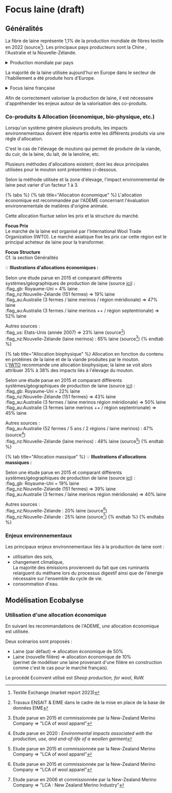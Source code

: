 # Focus laine (draft)

## Généralités

La fibre de laine représente 1,1% de la production mondiale de fibres textile en 2022 (source[^1]). Les principaux pays producteurs sont la Chine , l'Australie et la Nouvelle-Zélande.

<details>

<summary>Production mondiale par pays</summary>

![](<../../../.gitbook/assets/image (1).png>)

</details>

La majorité de la laine utilisée aujourd'hui en Europe dans le secteur de l'habillement a été produite hors d'Europe.&#x20;

<details>

<summary>Focus laine française </summary>

La production française de moutons est majoritairement destinée à la production de viande et de lait. Ainsi, la production de laine n'est pas valorisée (1 kg de laine se vend quelques dizaines de centimes ne couvrant pas les frais de tonte autour de 1,5€ par mouton).&#x20;

Cet état de fait fait notamment suite à la désindustrialisation du secteur depuis les années 80 (à l'époque une filière existait dans le Tarn et le Nord principalement).  Les éleveurs se sont alors progressivement tournés depuis vers des races produisant principalement de la viande ou du lait.&#x20;

Cependant, différentes initiatives récentes participent à remonter une filière lainière destinée aux textiles d'habillement (cf. par exemple [LainesPaysannes](https://laines-paysannes.fr/) et [Collectif Tricolore](https://www.collectiftricolor.org/)).&#x20;

</details>

Afin de correctement valoriser la production de laine, il est nécessaire d'appréhender les enjeux autour de la valorisation des co-produits.

### Co-produits & Allocation (économique, bio-physique, etc.)

Lorsqu'un système génère plusieurs produits, les impacts environnementaux doivent être répartis entre les différents produits via une règle d'allocation.&#x20;

C'est le cas de l'élevage de moutons qui permet de produire de la viande, du cuir, de la laine, du lait, de la lanoline, etc.&#x20;

Plusieurs méthodes d'allocations existent; dont les deux principales utilisées pour le mouton sont présentées ci-dessous.&#x20;

Selon la méthode utilisée et la zone d'élevage, l'impact environnemental de laine peut varier d'un facteur 1 à 3.

{% tabs %}
{% tab title="Allocation économique" %}
L'allocation économique est recommandée par l'ADEME concernant l'évaluation environnementale de matières d'origine animale.

Cette allocation fluctue selon les prix et la structure du marché.&#x20;

**Focus Prix** \
Le marché de la laine est organisé par l'International Wool Trade Organization (IWTO). Le marché asiatique fixe les prix car cette région est le principal acheteur de laine pour la transformer.&#x20;

**Focus Structure**\
Cf. la section Généralités

:bulb: **Illustrations d'allocations économiques :**&#x20;

Selon une étude parue en 2015 et comparant différents systèmes/géographiques de production de laine (source [ici](https://link.springer.com/article/10.1007/s11367-015-0849-z)) : \
:flag\_gb: Royaume-Uni = 4% laine\
:flag\_nz:Nouvelle-Zélande (151 fermes) => 19% laine\
:flag\_au:Australie (3 fermes / laine merinos / région méridionale) => 47% laine\
:flag\_au:Australie (3 fermes / laine merinos ++ / région septentrionale) => 52% laine

Autres sources : \
:flag\_us: Etats-Unis (année 2007) => 23% laine (source[^2]) \
:flag\_nz:Nouvelle-Zélande (laine merinos) : 65% laine (source[^3])
{% endtab %}

{% tab title="Allocation biophysique" %}
Allocation en fonction du contenu en protéines de la laine et de la viande produites par le mouton.\
L'[IWTO](https://iwto.org/) recommande une allocation biophysique; la laine se voit alors attribuer 35% à 38% des impacts liés à l'élevage du mouton.&#x20;

Selon une étude parue en 2015 et comparant différents systèmes/géographiques de production de laine (source [ici](https://link.springer.com/article/10.1007/s11367-015-0849-z)) : \
:flag\_gb: Royaume-Uni = 22% laine\
:flag\_nz:Nouvelle-Zélande (151 fermes) => 43% laine\
:flag\_au:Australie (3 fermes / laine merinos région méridionale) => 50% laine\
:flag\_au:Australie (3 fermes laine merinos ++ / région septentrionale) => 45% laine

Autres sources : \
:flag\_au:Australie (52 fermes / 5 ans / 2 régions / laine merinos) : 47% (source[^4]) \
:flag\_nz:Nouvelle-Zélande (laine merinos) : 48% laine (source[^5])
{% endtab %}

{% tab title="Allocation massique" %}
:bulb: **Illustrations d'allocations massiques :**&#x20;

Selon une étude parue en 2015 et comparant différents systèmes/géographiques de production de laine (source [i](https://link.springer.com/article/10.1007/s11367-015-0849-z)[ci](https://link.springer.com/article/10.1007/s11367-015-0849-z)) : \
:flag\_gb: Royaume-Uni = 19% laine \
:flag\_nz:Nouvelle-Zélande (151 fermes) => 39% laine\
:flag\_au:Australie (3 fermes / laine merinos région méridionale) => 40% laine &#x20;

Autres sources : \
:flag\_nz:Nouvelle-Zélande : 20% laine (source[^6])\
:flag\_nz:Nouvelle-Zélande : 25% laine (source[^7])
{% endtab %}
{% endtabs %}

### Enjeux environnementaux

Les principaux enjeux environnementaux liés à la production de laine sont :&#x20;

* utilisation des sols,
* changement climatique,\
  La majorité des émissions proviennent du fait que ces ruminants relarguent du méthane lors du processus digestif ainsi que de l'énergie nécessaire sur l'ensemble du cycle de vie.
* consommation d'eau.

## Modélisation Ecobalyse

### Utilisation d'une allocation économique

En suivant les recommandations de l'ADEME, une allocation économique est utilisée.

Deux scénarios sont proposés :&#x20;

* Laine (par défaut) => allocation économique de 50% &#x20;
* Laine (nouvelle filière) => allocation économique de 10% \
  (permet de modéliser une laine provenant d'une filière en construction comme c'est le cas pour le marché français).&#x20;

Le procédé Ecoinvent utilisé est _Sheep production, for wool, RoW._&#x20;

[^1]: Textile Exchange (market report 2023)

[^2]: Travaux ENSAIT & EIME dans le cadre de la mise en place de la base de données EIME

[^3]: Etude parue en 2015 et commissionnée par la New-Zealand Merino Company => "LCA of wool apparel"

[^4]: Etude parue en 2020 : _Environmental impacts associated with the production, use, and end-of-life of a woollen garment_

[^5]: Etude parue en 2015 et commissionnée par la New-Zealand Merino Company => "LCA of wool apparel"

[^6]: Etude parue en 2015 et commissionnée par la New-Zealand Merino Company => "LCA of wool apparel"

[^7]: Etude parue en 2006 et commissionnée par la New-Zealand Merino Company => "LCA : New Zealand Merino Industry"

